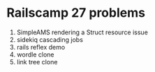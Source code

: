 # Railscamp 27 problems

1. SimpleAMS rendering a Struct resource issue
1. sidekiq cascading jobs
1. rails reflex demo
1. wordle clone
1. link tree clone

